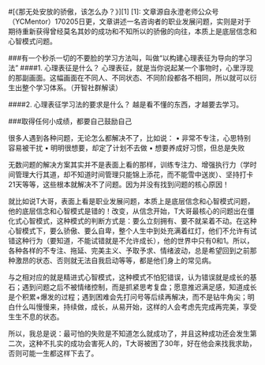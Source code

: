 
#[《那无处安放的骄傲，该怎么办？》][1]
[1]:
文章源自永澄老师公众号（YCMentor）170205日更，文章讲述一名咨询者的职业发展问题，实则是对于期待重新获得曾经莫名其妙的成功和不知所以的骄傲的向往，本质上是底层信念和心智模式问题。

###有一个秒杀一切的不要脸的学习方法叫，叫做“以构建心理表征为导向的学习法”
####1. 心理表征是什么？
心理表征，就是当你说起某一个事物时，心里浮现的那副画面。这幅画面在不同人、不同状态、不同阶段都各不相同，所以就可以衍生出整个学习体系。（开智社群解读）

####2. 心理表征学习法的要求是什么？
越是看不懂的东西，才越要去学习。

###取得任何小成绩，都要自己鼓励自己

很多人遇到各种问题，无论怎么都解决不了，比如说：
• 非常不专注，心思特别容易被干扰
• 明明很想要，却定了计划不去做
• 想要养成好习惯，但总是失败

无数问题的解决方案其实并不是表面上看的那样，训练专注力、增强执行力（学时间管理大行其道，却不知道时间管理只能锦上添花，而不能雪中送炭）、坚持打卡21天等等，这些根本就解决不了问题。因为并没有找到问题的核心原因！

就比如说T大哥，表面上看是职业发展问题，本质上是底层信念和心智模式问题，他的底层信念和心智模式是错的！改变，从信念开始，T大哥最核心的问题出在僵化式心智模式，这种模式的判断方式是：要么立刻拥有、要不就呆着不动。在这种心智模式下，要么骄傲、要么自卑，整个人生中到处充满着红灯，他们不允许有试错这种行为（要知道，不能试错就是不允许成长），他的世界中只有0和1。所以，各种各样的不专注、拖延、完美主义、予取予求、情绪波动，总是希望回到之前那种激昂的状态、否则就无法自我启动等等，都是他们身上的常见病。

与之相对应的就是精进式心智模式，这种模式不怕犯错误，认为错误就是成长的基石；遇到问题之后不被情绪控制，而是抓紧思考复盘；愿意推迟满足感，知道成长是个积累+爆发的过程；遇到困难会先打问号等后续再解决，而不是钻牛角尖；明白什么叫慢慢来，持续做，成长，从易开始，这样的人会考虑先完成再完美，享受生生不息的状态。

所以，我总是说：最可怕的失败是不知道怎么就成功了，并且这种成功还会发生第二次，这种不扎实的成功会害死人的，T大哥被困了30年，好在他会来找我求助，否则可能一生都这样下去了。
